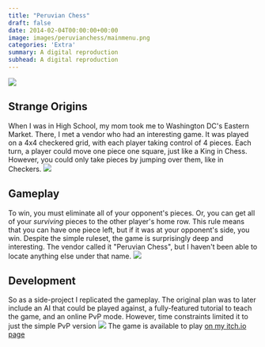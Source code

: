 ```yaml
---
title: "Peruvian Chess"
draft: false
date: 2014-02-04T00:00:00+00:00
image: images/peruvianchess/mainmenu.png
categories: 'Extra'
summary: A digital reproduction
subhead: A digital reproduction
---
```

![](../../images/peruvianchess/actualboard.jpg)
## Strange Origins
When I was in High School, my mom took me to Washington DC's Eastern Market. There, I met a vendor who had an interesting game. It was played on a 4x4 checkered grid, with each player taking control of 4 pieces. Each turn, a player could move one piece one square, just like a King in Chess. However, you could only take pieces by jumping over them, like in Checkers.
![](../../images/peruvianchess/circlesmove.png)
## Gameplay
To win, you must eliminate all of your opponent's pieces. Or, you can get all of your _surviving_ pieces to the other player's home row. This rule means that you can have one piece left, but if it was at your opponent's side, you win. Despite the simple ruleset, the game is surprisingly deep and interesting. The vendor called it "Peruvian Chess", but I haven't been able to locate anything else under that name.
![](../../images/peruvianchess/selectedpiece.png)
## Development
So as a side-project I replicated the gameplay. The original plan was to later include an AI that could be played against, a fully-featured tutorial to teach the game, and an online PvP mode. However, time constraints limited it to just the simple PvP version
![](../../images/peruvianchess/triangleswin.png)
The game is available to play [on my itch.io page](https://realtalk.itch.io/peruvian-chess)